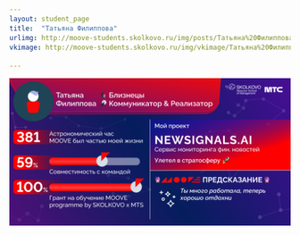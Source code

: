 ```yaml
---
layout: student_page
title:  "Татьяна Филиппова"
urlimg: http://moove-students.skolkovo.ru/img/posts/Татьяна%20Филиппова.png
vkimage: http://moove-students.skolkovo.ru/img/vkimage/Татьяна%20Филиппова%20для%20Вк.png

---
```

<img class="img-fluid" src="/img/posts/Татьяна Филиппова.png" alt="moove-2">
